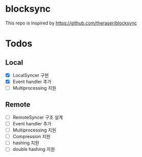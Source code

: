 # blocksync
This repo is inspired by https://github.com/theraser/blocksync

# Todos

## Local
- [x] LocalSyncer 구현
- [x] Event handler 추가
- [ ] Multiprocessing 지원

## Remote
- [ ] RemoteSyncer 구조 설계
- [ ] Event handler 추가
- [ ] Multiprocessing 지원
- [ ] Compression 지원
- [ ] hashing 지원
- [ ] double hashing 지원
